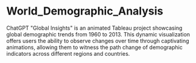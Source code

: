 # World_Demographic_Analysis
 ChatGPT "Global Insights" is an animated Tableau project showcasing global demographic trends from 1960 to 2013. This dynamic visualization offers users the ability to observe changes over time through captivating animations, allowing them to witness the path change of demographic indicators across different regions and countries.
